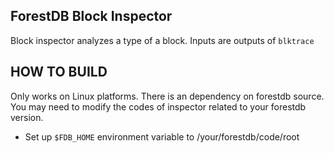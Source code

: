 ## ForestDB Block Inspector
Block inspector analyzes a type of a block. 
Inputs are outputs of `blktrace`

## HOW TO BUILD

Only works on Linux platforms. There is an dependency on forestdb source.
You may need to modify the codes of inspector related to your forestdb version.

- Set up `$FDB_HOME` environment variable to /your/forestdb/code/root 
